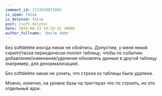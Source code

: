 ```yaml
---
comment_id: 1723559071985
is_spam: false
is_deleted: false
post: /soft-delete/
date: 2024-08-13 14:24:32 +0000
author_fullname: 'Uncle John'
---
```


Без softdelete иногда никак не обойтись. Допустим, у меня некий скрипт/таска периодически поллит таблицу, чтобы по событию добавления/изменения/удаления обновлять данные в другой таблицу (например, для денормализации).

Без softdelete никак не узнать, что строка из таблицы была удалена.

Можно, конечно, на уровне базы на триггерах что-то строить, но это отдельный адок.
